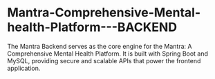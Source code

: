 # Mantra-Comprehensive-Mental-health-Platform---BACKEND
The Mantra Backend serves as the core engine for the Mantra: A Comprehensive Mental Health Platform. It is built with Spring Boot and MySQL, providing secure and scalable APIs that power the frontend application.
